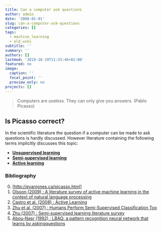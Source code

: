 ```yaml
---
title: Can a computer ask questions
author: admin
date: '2008-01-01'
slug: can-a-computer-ask-questions
categories: []
tags:
  - machine_learning
  - old_wiki
subtitle: ''
summary: ''
authors: []
lastmod: '2019-10-19T11:33:46+02:00'
featured: no
image:
  caption: ''
  focal_point: ''
  preview_only: no
projects: []
---
```

> Computers are useless. They can only give you answers. (Pablo Picasso)

## Is Picasso correct?


In the scientific literature the question if a computer can be made to ask questions is hardly discussed. However literature containing the following terms implicitly discusses this topic:

* **[Unsupervised learning](http://en.wikipedia.org/wiki/Unsupervised_learning)**
* **[Semi-supervised learning](http://en.wikipedia.org/wiki/Semi-supervised_learning)**
* **[Active learning](http://en.wikipedia.org/wiki/Supervised_learning#Active_Learning)**


### Bibliography
0. [http://evanjones.ca/picasso.html]
0. [Olsson (2009) : A literature survey of active machine learning in the context of natural language processing](http://eprints.sics.se/3600/)
0. [Castro et al. (2008) : Active Learning](http://www.ece.wisc.edu/~nowak/hal.pdf)
0. [Zhu et al. (2007) : Humans Perform Semi-Supervised Classiﬁcation Too](http://pages.cs.wisc.edu/~jerryzhu/pub/humanSSL.pdf)
0. [Zhu (2007) : Semi-supervised learning literature survey](http://www.cs.wisc.edu/~jerryzhu/pub/ssl_survey.pdf)
0. [ Abou-Nasr (1992) : LBAQ: a pattern recognition neural network that learns by askingquestions](http://ieeexplore.ieee.org/xpl/freeabs_all.jsp?arnumber=271071)
